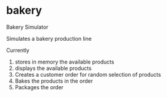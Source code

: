 # bakery

Bakery Simulator

Simulates a bakery production line

Currently

1. stores in memory the available products
1. displays the available products
1. Creates a customer order for random selection of products
1. Bakes the products in the order
1. Packages the order

